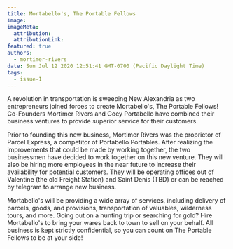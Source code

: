 ```yaml
---
title: Mortabello's, The Portable Fellows
image:
imageMeta:
  attribution:
  attributionLink:
featured: true
authors: 
  - mortimer-rivers
date: Sun Jul 12 2020 12:51:41 GMT-0700 (Pacific Daylight Time)
tags:
  - issue-1 
---
```


A revolution in transportation is sweeping New Alexandria as two entrepreneurs 
joined forces to create Mortabello's, The Portable Fellows! Co-Founders Mortimer Rivers 
and Goey Portabello have combined their business ventures to provide superior service 
for their customers.

Prior to founding this new business, Mortimer Rivers was the proprietor of Parcel Express, 
a competitor of Portabello Portables. After realizing the improvements that could be made by 
working together, the two businessmen have decided to work together on this new venture. 
They will also be hiring more employees in the near future to increase their availability 
for potential customers. They will be operating offices out of Valentine (the old Freight Station) 
and Saint Denis (TBD) or can be reached by telegram to arrange new business.

Mortabello's will be providing a wide array of services, including delivery of parcels, 
goods, and provisions, transportation of valuables, wilderness tours, and more. Going out 
on a hunting trip or searching for gold? Hire Mortabello's to bring your wares back to town 
to sell on your behalf. All business is kept strictly confidential, so you can count on 
The Portable Fellows to be at your side!
